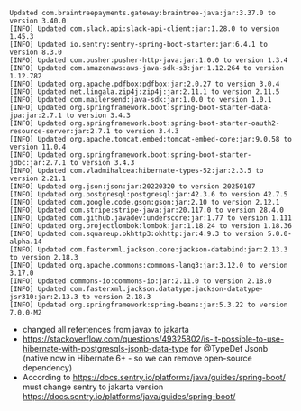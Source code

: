 ```
Updated com.braintreepayments.gateway:braintree-java:jar:3.37.0 to version 3.40.0
[INFO] Updated com.slack.api:slack-api-client:jar:1.28.0 to version 1.45.3
[INFO] Updated io.sentry:sentry-spring-boot-starter:jar:6.4.1 to version 8.3.0
[INFO] Updated com.pusher:pusher-http-java:jar:1.0.0 to version 1.3.4
[INFO] Updated com.amazonaws:aws-java-sdk-s3:jar:1.12.264 to version 1.12.782
[INFO] Updated org.apache.pdfbox:pdfbox:jar:2.0.27 to version 3.0.4
[INFO] Updated net.lingala.zip4j:zip4j:jar:2.11.1 to version 2.11.5
[INFO] Updated com.mailersend:java-sdk:jar:1.0.0 to version 1.0.1
[INFO] Updated org.springframework.boot:spring-boot-starter-data-jpa:jar:2.7.1 to version 3.4.3
[INFO] Updated org.springframework.boot:spring-boot-starter-oauth2-resource-server:jar:2.7.1 to version 3.4.3
[INFO] Updated org.apache.tomcat.embed:tomcat-embed-core:jar:9.0.58 to version 11.0.4
[INFO] Updated org.springframework.boot:spring-boot-starter-jdbc:jar:2.7.1 to version 3.4.3
[INFO] Updated com.vladmihalcea:hibernate-types-52:jar:2.3.5 to version 2.21.1
[INFO] Updated org.json:json:jar:20220320 to version 20250107
[INFO] Updated org.postgresql:postgresql:jar:42.3.6 to version 42.7.5
[INFO] Updated com.google.code.gson:gson:jar:2.10 to version 2.12.1
[INFO] Updated com.stripe:stripe-java:jar:20.117.0 to version 28.4.0
[INFO] Updated com.github.javadev:underscore:jar:1.77 to version 1.111
[INFO] Updated org.projectlombok:lombok:jar:1.18.24 to version 1.18.36
[INFO] Updated com.squareup.okhttp3:okhttp:jar:4.9.3 to version 5.0.0-alpha.14
[INFO] Updated com.fasterxml.jackson.core:jackson-databind:jar:2.13.3 to version 2.18.3
[INFO] Updated org.apache.commons:commons-lang3:jar:3.12.0 to version 3.17.0
[INFO] Updated commons-io:commons-io:jar:2.11.0 to version 2.18.0
[INFO] Updated com.fasterxml.jackson.datatype:jackson-datatype-jsr310:jar:2.13.3 to version 2.18.3
[INFO] Updated org.springframework:spring-beans:jar:5.3.22 to version 7.0.0-M2
```


- changed all refertences from javax to jakarta
- https://stackoverflow.com/questions/49325802/is-it-possible-to-use-hibernate-with-postgresqls-jsonb-data-type for @TypeDef Jsonb (native now in Hibernate 6+ - so we can remove open-source dependency)
- According to https://docs.sentry.io/platforms/java/guides/spring-boot/ must change sentry to jakarta version https://docs.sentry.io/platforms/java/guides/spring-boot/